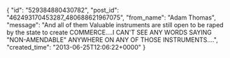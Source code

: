  {
   "id": "529384880430782",
   "post_id": "462493170453287_480688621967075",
   "from_name": "Adam Thomas",
   "message": "And all of them Valuable instruments are still open to be raped by the state to create COMMERCE....I CAN'T SEE ANY WORDS SAYING \"NON-AMENDABLE\" ANYWHERE ON ANY OF THOSE INSTRUMENTS....",
   "created_time": "2013-06-25T12:06:22+0000"
 }
